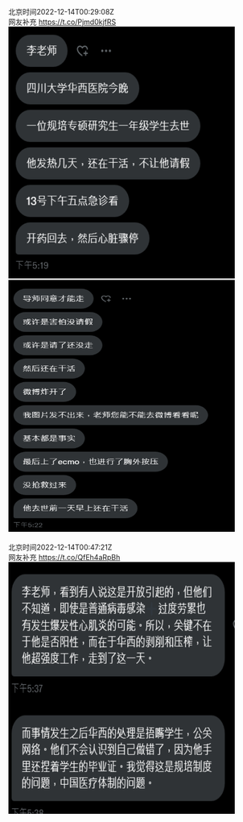 北京时间2022-12-14T00:29:08Z<br>网友补充 https://t.co/Pjmd0kjfRS<br><img src='/temp/image/2022/n-Month-12/1602702168519319552_0.jpg' width='450' height='500'><img src='/temp/image/2022/n-Month-12/1602702168519319552_1.jpg' width='450' height='500'><br><br>北京时间2022-12-14T00:47:21Z<br>网友补充 https://t.co/QfEh4aRpBh<br><img src='/temp/image/2022/n-Month-12/1602706752591511553_0.jpg' width='450' height='500'><br><br>